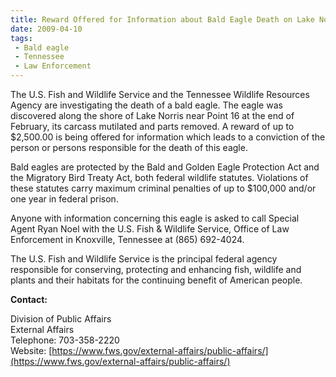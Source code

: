 ```yaml
---
title: Reward Offered for Information about Bald Eagle Death on Lake Norris
date: 2009-04-10
tags:
 - Bald eagle
 - Tennessee
 - Law Enforcement
---
```


The U.S. Fish and Wildlife Service and the Tennessee Wildlife Resources Agency are investigating the death of a bald eagle. The eagle was discovered along the shore of Lake Norris near Point 16 at the end of February, its carcass mutilated and parts removed. A reward of up to $2,500.00 is being offered for information which leads to a conviction of the person or persons responsible for the death of this eagle.

Bald eagles are protected by the Bald and Golden Eagle Protection Act and the Migratory Bird Treaty Act, both federal wildlife statutes. Violations of these statutes carry maximum criminal penalties of up to $100,000 and/or one year in federal prison.

Anyone with information concerning this eagle is asked to call Special Agent Ryan Noel with the U.S. Fish & Wildlife Service, Office of Law Enforcement in Knoxville, Tennessee at (865) 692-4024.

The U.S. Fish and Wildlife Service is the principal federal agency responsible for conserving, protecting and enhancing fish, wildlife and plants and their habitats for the continuing benefit of American people.

**Contact:**

Division of Public Affairs  
External Affairs  
Telephone: 703-358-2220  
Website: [https://www.fws.gov/external-affairs/public-affairs/](https://www.fws.gov/external-affairs/public-affairs/)
